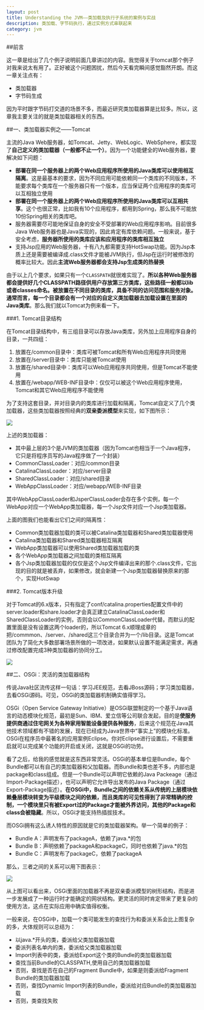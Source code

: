 ```yaml
---
layout: post
title: Understanding the JVM——类加载及执行子系统的案例与实战
description: 类加载、字节码执行，通过实例方式串联起来
category: jvm
---
```



##前言

这一章是给出了几个例子说明前面几章讲过的内容。我觉得关于tomcat那个例子对我来说太有用了。正好被这个问题困扰，然后今天看完瞬间感觉豁然开朗。而这一章关注点有：

* 类加载器
* 字节码生成

因为平时跟字节码打交道的场景不多，而最近研究类加载器算是比较多。所以，这章我主要关注的就是类加载器相关的东西。

##一、类加载器实例之——Tomcat

主流的Java Web服务器，如Tomcat、Jetty、WebLogic、WebSphere，都实现了**自己定义的类加载器（一般都不止一个）**。因为一个功能健全的Web服务器，要解决如下问题：

*  **部署在同一个服务器上的两个Web应用程序所使用的Java类库可以使用相互隔离**。这是最基本的要求，因为不同应用可能依赖同一个类库的不同版本，不能要求每个类库在一个服务器只有一个版本，应当保证两个应用程序的类库可以互相独立使用
* **部署在同一个服务器上的两个Web应用程序所使用的Java类库可以互相共享**。这个也很正常，比如我有10个应用程序，都用到Spring，那么我不可能放10份Spring相关的类库吧。
* 服务器需要尽可能地保证自身的安全不受部署的Web应用程序影响。目前很多Java Web服务器也是Java实现的，因此肯定有库依赖问题。一般来说，基于安全考虑，**服务器所使用的类库应该和应用程序的类库相互独立**
* 支持Jsp应用的Web服务器，十有八九都需要支持HotSwap功能。因为Jsp本质上还是需要被编译成.class文件才能被JVM执行，但Jsp在运行时被修改的概率比较大。因此**主流Web服务器都会支持Jsp生成类的热替换**

由于以上几个要求，如果只有一个`CLASSPATH`就很难实现了。**所以各种Web服务器都会提供好几个CLASSPATH路径供用户存放第三方类库，这些路径一般都以lib或者classes命名。被放置在不同目录的类库，具备不同的访问范围和服务对象。通常而言，每一个目录都会有一个对应的自定义类加载器去加载设置在里面的Java类库**。那么我们就以Tomcat为例来看一下。

###1. Tomcat目录结构

在Tomcat目录结构中，有三组目录可以存放Java类库，另外加上应用程序自身的目录，一共四组：

1. 放置在/common目录中：类库可被Tomcat和所有Web应用程序共同使用
1. 放置在/server目录中：类库只能被Tomcat使用
1. 放置在/shared目录中：类库可以Web应用程序共同使用，但是Tomcat不能使用
1. 放置在/webapp/WEB-INF目录中：仅仅可以被这个Web应用程序使用，Tomcat和其它Web应用程序不能使用

为了支持这套目录，并对目录内的类库进行加载和隔离，Tomcat自定义了几个类加载器，这些类加载器按照经典的**双亲委派模型**来实现，如下图所示：

![](/images/understanding-jvm/tomcat5_classloader.jpg)

上述的类加载器：

* 其中最上层的3个是JVM的类加载器（因为Tomcat也相当于一个Java程序，它只是将程序员写的Java程序做了一个封装）
* CommonClassLoader：对应/common目录
* CatalinaClassLoader：对应/server目录
* SharedClassLoader：对应/shared目录
* WebAppClassLoader：对应/webapp/WEB-INF目录

其中WebAppClassLoader和JsperClassLoader会存在多个实例，每一个WebApp对应一个WebApp类加载器，每一个Jsp文件对应一个Jsp类加载器。

上面的图我们也能看出它们之间的隔离性：

* Common类加载器加载的类可以被Catalina类加载器和Shared类加载器使用
* Catalina类加载器和Shared类加载器相互隔离
* WebApp类加载器可以使用Shared类加载器加载的类
* 各个WebApp类加载器之间加载的类相互隔离
* 各个Jsp类加载器加载的仅仅是这个Jsp文件编译出来的那个.class文件，它出现的目的就是被丢弃，如果修改，就会新建一个Jsp类加载器替换原来的那个，实现HotSwap




###2. Tomcat版本升级

对于Tomcat的6.x版本，只有指定了conf/catalina.properties配置文件中的server.loader和share.loader才会真正建立CatalinaClassLoader和SharedClassLoader的实例，否则会以CommonClassLoader代替。而默认的配置里面是没有设置这两个loader的，所以Tomcat 6.x顺理成章的把/commmon、/server、/shared这三个目录合并为一个/lib目录。这是Tomcat团队为了简化大多数部署场景所做的一项改进，如果默认设置不能满足需求，再通过修改配置完成3种类加载器的协同分工。

![](/images/understanding-jvm/tomcat6_classloader.jpg)

##二、OSGi：灵活的类加载器结构

传说Java社区流传这样一句话：学习JEE规范，去看JBoss源码；学习类加载器，去看OSGi源码。可见，OSGi的类加载器机制确实值得学习。

OSGi（Open Service Gateway Initiative）是OSGi联盟制定的一个基于Java语言的动态模块化规范，最初是Sun、IBM、爱立信等公司联合发起，目的是**使服务提供商通过住宅网关为各种家用智能设备提供各种服务**，后来这个规范在Java其他技术领域都有不错的发展，现在已经成为Java世界中“事实上”的模块化标准。OSGi在程序员中最著名的应用案例Eclipse。你对Eclipse进行设置后，不需要重启就可以完成某个功能的开启或关闭，这就是OSGi的功劳。

看了之后，给我的感觉就是这东西非常灵活。OSGi的基本单位是Bundle，每个Bundle都可以有自己的类加载器和父加载器。而Bundle和类也差不多，内部也是package和class组成。但是一个Bundle可以声明它依赖的Java Packeage（通过Import-Package描述），也可以声明它允许导出发布的Java Package（通过Export-Package描述）。**在OSGi中，Bundle之间的依赖关系从传统的上层模块依赖叠层模块转变为平级模块之间的依赖，而且类库的可见性得到了非常精确的控制，一个模块里只有被Export过的Package才能被外界访问，其他的Package和class会被隐藏**。所以，OSGi才能支持热插拔技术。

而OSGi拥有这么诱人特性的原因就是它的类加载器架构。举一个简单的例子：

* Bundle A：声明发布了packageA，依赖了java.*的包
* Bundle B：声明依赖了packageA和packageC，同时也依赖了java.*的包
* Bundle C：声明发布了packageC，依赖了packageA

那么，三者之间的关系可以用下图表示：

![](/images/understanding-jvm/osgi_relation.jpg)


从上图可以看出来，OSGi里面的加载器不再是双亲委派模型的树形结构，而是进一步发展成了一种运行时才能确定的网状结构。更灵活的同时肯定带来了更复杂的使用方法，这点在实际应用中确实值得权衡。

一般来说，在OSGi中，加载一个类可能发生的查找行为和委派关系会比上图复杂的多，大体规则可以总结为：

* 以java.*开头的类，委派给父类加载器加载
* 委派列表名单内的类，委派给父类加载器加载
* Import列表中的类，委派给Export这个类的Bundle的类加载器加载
* 查找当前Bundle的CLASSPATH,使用自己的类加载器加载
* 否则，查找是否在自己的Fragment Bundle中，如果是则委派给Fragment Bundle的类加载器加载
* 否则，查找Dynamic Import列表的Bundle，委派给对应Bundle的类加载器加载
* 否则，类查找失败

























[深入理解Java虚拟机 - 第八章、虚拟机字节码执行引擎]:			http://github.thinkingbar.com/jvm-viii/
[Tomcat类加载器体系结构]:			http://blog.csdn.net/chjttony/article/details/7934635	






